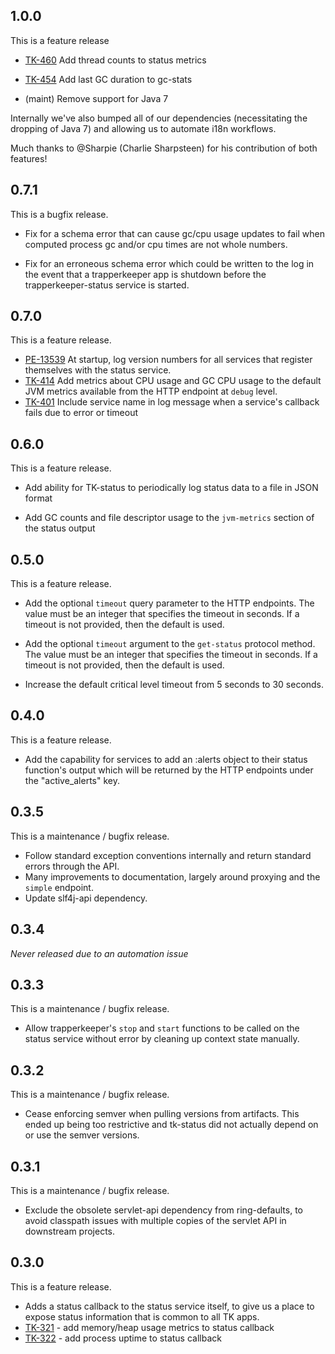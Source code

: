 ## 1.0.0
This is a feature release

* [TK-460](https://tickets.puppetlabs.com/browse/TK-460)
  Add thread counts to status metrics

* [TK-454](https://tickets.puppetlabs.com/browse/TK-454)
  Add last GC duration to gc-stats

* (maint) Remove support for Java 7

Internally we've also bumped all of our dependencies (necessitating
the dropping of Java 7) and allowing us to automate i18n workflows.

Much thanks to @Sharpie (Charlie Sharpsteen) for his contribution
of both features!

## 0.7.1

This is a bugfix release.

* Fix for a schema error that can cause gc/cpu usage updates to fail when
  computed process gc and/or cpu times are not whole numbers.

* Fix for an erroneous schema error which could be written to the log
  in the event that a trapperkeeper app is shutdown before the
  trapperkeeper-status service is started.

## 0.7.0

This is a feature release.

* [PE-13539](https://tickets.puppetlabs.com/browse/PE-13539) At startup, log
  version numbers for all services that register themselves with the status
  service.
* [TK-414](https://tickets.puppetlabs.com/browse/TK-414) Add metrics about
  CPU usage and GC CPU usage to the default JVM metrics available from the
  HTTP endpoint at `debug` level.
* [TK-401](https://tickets.puppetlabs.com/browse/TK-401) Include service name
  in log message when a service's callback fails due to error or timeout

## 0.6.0

This is a feature release.

* Add ability for TK-status to periodically log status data to a file in
  JSON format

* Add GC counts and file descriptor usage to the `jvm-metrics` section of the
  status output

## 0.5.0

This is a feature release.

* Add the optional `timeout` query parameter to the HTTP endpoints. The value
  must be an integer that specifies the timeout in seconds. If a timeout is not
  provided, then the default is used.

* Add the optional `timeout` argument to the `get-status` protocol method. The
  value must be an integer that specifies the timeout in seconds. If a timeout
  is not provided, then the default is used.

* Increase the default critical level timeout from 5 seconds to 30 seconds.

## 0.4.0

This is a feature release.

* Add the capability for services to add an :alerts object to their status
  function's output which will be returned by the HTTP endpoints under the
  "active_alerts" key.

## 0.3.5

This is a maintenance / bugfix release.

* Follow standard exception conventions internally and return standard errors
  through the API.
* Many improvements to documentation, largely around proxying and the `simple`
  endpoint.
* Update slf4j-api dependency.

## 0.3.4
_Never released due to an automation issue_

## 0.3.3

This is a maintenance / bugfix release.

* Allow trapperkeeper's `stop` and `start` functions to be called on the status
  service without error by cleaning up context state manually.

## 0.3.2

This is a maintenance / bugfix release.

* Cease enforcing semver when pulling versions from artifacts. This ended up
  being too restrictive and tk-status did not actually depend on or use the
  semver versions.

## 0.3.1

This is a maintenance / bugfix release.

* Exclude the obsolete servlet-api dependency from ring-defaults, to avoid
  classpath issues with multiple copies of the servlet API in downstream
  projects.

## 0.3.0

This is a feature release.

* Adds a status callback to the status service itself, to give us a place to
  expose status information that is common to all TK apps.
* [TK-321](https://tickets.puppetlabs.com/browse/TK-321) - add memory/heap
  usage metrics to status callback
* [TK-322](https://tickets.puppetlabs.com/browse/TK-322) - add process uptime
  to status callback
